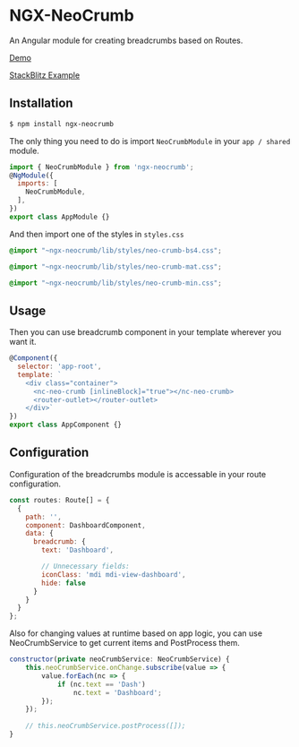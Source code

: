 # NGX-NeoCrumb

An Angular module for creating breadcrumbs based on Routes.

[Demo](https://angular-jmthr4.stackblitz.io)

[StackBlitz Example](https://stackblitz.com/edit/angular-jmthr4)

## Installation
```bash
$ npm install ngx-neocrumb
```

The only thing you need to do is import `NeoCrumbModule` in your `app / shared` module.

```javascript
import { NeoCrumbModule } from 'ngx-neocrumb';
@NgModule({
  imports: [
    NeoCrumbModule,
  ],  
})
export class AppModule {}
```

And then import one of the styles in `styles.css`
```scss
@import "~ngx-neocrumb/lib/styles/neo-crumb-bs4.css";
```
```scss
@import "~ngx-neocrumb/lib/styles/neo-crumb-mat.css";
```
```scss
@import "~ngx-neocrumb/lib/styles/neo-crumb-min.css";
```

## Usage
Then you can use breadcrumb component in your template wherever you want it.
```javascript
@Component({
  selector: 'app-root',
  template: `
    <div class="container">
      <nc-neo-crumb [inlineBlock]="true"></nc-neo-crumb>
      <router-outlet></router-outlet>
    </div>`
})
export class AppComponent {}
```

## Configuration

Configuration of the breadcrumbs module is accessable in your route configuration.

```javascript
const routes: Route[] = {
  {
    path: '',
    component: DashboardComponent,
    data: {
      breadcrumb: {
        text: 'Dashboard',

        // Unnecessary fields: 
        iconClass: 'mdi mdi-view-dashboard',
        hide: false
      }
    }
  }
};
```
Also for changing values at runtime based on app logic, you can use NeoCrumbService to get current items and PostProcess them.
```javascript
constructor(private neoCrumbService: NeoCrumbService) {
    this.neoCrumbService.onChange.subscribe(value => {
        value.forEach(nc => {
            if (nc.text == 'Dash')
                nc.text = 'Dashboard';
        });
    });
    
    // this.neoCrumbService.postProcess([]);
}
```
